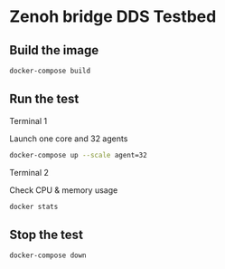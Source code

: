 # Zenoh bridge DDS Testbed

## Build the image

```bash
docker-compose build
```


## Run the test

Terminal 1

Launch one core and 32 agents

```bash
docker-compose up --scale agent=32
```

Terminal 2

Check CPU & memory usage

```bash
docker stats
```

## Stop the test

```bash
docker-compose down
```
